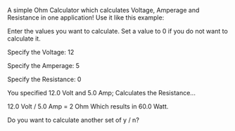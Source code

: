 A simple Ohm Calculator which calculates Voltage, Amperage and Resistance in one application! Use it like this example:

Enter the values you want to calculate. Set a value to 0 if you do not want to calculate it.

Specify the Voltage: 12

Specify the Amperage: 5

Specify the Resistance: 0

You specified 12.0 Volt and 5.0 Amp; Calculates the Resistance...

12.0 Volt / 5.0 Amp = 2 Ohm
Which results in 60.0 Watt.

Do you want to calculate another set of y / n?

